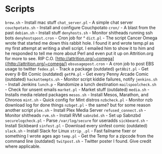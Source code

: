 # Scripts

`brew.sh` - Install mac stuff
`chat_server.pl` - A simple chat server
`couchpotato.sh` - Install and configure Couchpotato
`cron/` - A blast from the past
`debian.sh` - Install stuff
`denyhosts.sh` - Monitor shitheads running ssh bots
`denyhostspost.cron` - Cron job for ^
`dict.pl` - The script Cancer Omega wrote that started me down this rabbit hole.  I found it and wrote temp.pl as my first attempt at writing a shell script.  I emailed him to show it to him and he responded to tell me more about Perl and even put it up on Attrition.org for more to see.  RIP C.O. [http://attrition.org/~comega](/http://attrition.org/~comega/)
`ebsusagepost.cron` - A cron job to post EBS usage to twitter
`fedex.pl` - Track a package (outdated)
`get8bit.pl` - Get every 8-Bit Comic (outdated)
`getPA.pl` - Get every Penny Arcade Comic (outdated)
`hackattempts.sh` - Monitor script kiddie failures, notify
`jenkins.sh` - Install Jenkins
`lunch.p` - Randomize a lunch destination
`mailspoolcheck.sh` - Check for unsent emails
`market.pl` - Market stuff (outdated)
`media.sh` - Installs media related packages
`mesos.sh` - Install Mesos, Marathon, and Chronos
`mint.sh` - Quick config for Mint distros
`nzbcheck.pl` - Monitor nzb download log for done things
`nzbget.pl` - the same? but for some reason another script
`plex.sh` - Install Plex Media Server
`refused_connect.sh` - Monitor shitheads
`rvm.sh` - Install RVM
`sabnzbd.sh` - Set up Sabnzbd
`securelogcheck.pl` - Parse `/var/log/secure` for useradds
`sickbeard.sh` - Install Sickbeard
`sinfest.pl` - Download every sinfest comic (outdated)
`slack.sh` - Install Slack for Linux
`strip_.pl` - Fast failname fixer or something I wrote ages ago
`temp.pl` - Get the Temp for a zipcode from the command line (outdated)
`twitpost.sh` - Twitter poster I found.  Give credit where applicable.
